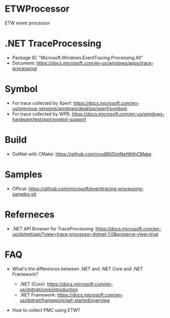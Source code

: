 # ETWProcessor
ETW event processor

# .NET TraceProcessing
* Package ID: "Microsoft.Windows.EventTracing.Processing.All"
* Document: https://docs.microsoft.com/en-us/windows/apps/trace-processing/

# Symbol
* For trace collected by Xperf: https://docs.microsoft.com/en-us/previous-versions/windows/desktop/xperf/symbols
* For trace collected by WPR: https://docs.microsoft.com/en-us/windows-hardware/test/wpt/symbol-support

# Build
* DotNet with  CMake: https://github.com/crud89/DotNetWithCMake

# Samples
* Offical: https://github.com/microsoft/eventtracing-processing-samples.git

# Referneces
* .NET API Browser for TraceProcessing: https://docs.microsoft.com/en-us/dotnet/api/?view=trace-processor-dotnet-1.0&preserve-view=true

# FAQ
* What's the differences between .NET and .NET Core and .NET Framework?
    * .NET (Core): https://docs.microsoft.com/en-us/dotnet/core/introduction
    * .NET Framework: https://docs.microsoft.com/en-us/dotnet/framework/get-started/overview

* How to collect PMC using ETW?
